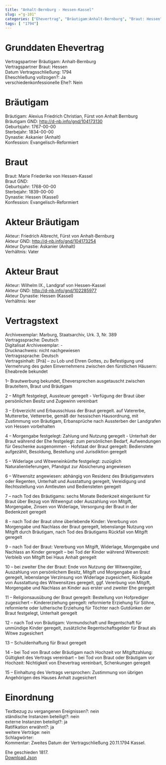 ```yaml
---
title: "Anhalt-Bernburg - Hessen-Kassel"
slug: ="g-101"
categories: ["Ehevertrag", "Bräutigam:Anhalt-Bernburg", "Braut: Hessen", "Eheschließung vollzogen?:Ja", "verschiedenkonfessionelle Ehe?:Nein", "Dynastie Bräutigam:Askanier (Anhalt)", "Akteur Bräutigam:Friedrich Albrecht, Fürst von Anhalt-Bernburg", "Akteur Braut:Wilhelm IX., Landgraf von Hessen-Kassel", "Textbezug?:nein", "Ständisch?:nein", "Ratifikation?:ja", "Sonstiges?:nein", "Bräutigam:Anhalt-Bernburg", "Braut: Hessen"]
tags: [ "1794"]
---
```

<!--more-->

# Grunddaten Ehevertrag

Vertragspartner Bräutigam: Anhalt-Bernburg<br>
Vertragspartner Braut: Hessen<br>
Datum Vertragsschließung: 1794<br>
Eheschließung vollzogen?: Ja<br>
verschiedenkonfessionelle Ehe?: Nein<br>
# Bräutigam

Bräutigam: Alexius Friedrich Christian, Fürst von Anhalt Bernburg<br>
Bräutigam GND: http://d-nb.info/gnd/104173130<br>
Geburtsjahr: 1767-00-00<br>
Sterbejahr: 1834-00-00<br>
Dynastie: Askanier (Anhalt)<br>
Konfession: Evangelisch-Reformiert<br>
# Braut

Braut: Marie Friederike von Hessen-Kassel<br>
Braut GND: <br>
Geburtsjahr: 1768-00-00<br>
Sterbejahr: 1839-00-00<br>
Dynastie: Hessen (Kassel)<br>
Konfession: Evangelisch-Reformiert<br>
# Akteur Bräutigam

Akteur: Friedrich Albrecht, Fürst von Anhalt-Bernburg<br>
Akteur GND: http://d-nb.info/gnd/104173254<br>
Akteur Dynastie: Askanier (Anhalt)<br>
Verhältnis: Vater<br>
# Akteur Braut

Akteur: Wilhelm IX., Landgraf von Hessen-Kassel<br>
Akteur GND: http://d-nb.info/gnd/102285977<br>
Akteur Dynastie: Hessen (Kassel)<br>
Verhältnis: leer<br>
# Vertragstext

Archivexemplar: Marburg, Staatsarchiv, Urk. 3, Nr. 389<br>
Vertragssprache: Deutsch<br>
Digitalisat Archivexemplar: -<br>
Drucknachweis: nicht nachgewiesen<br>
Vertragssprache: Deutsch<br>
Vertragsinhalt: [Prä] – zu Lob und Ehren Gottes, zu Befestigung und Vermehrung des guten Einvernehmens zwischen den fürstlichen Häusern: Eheabrede bekundet

1– Brautwerbung bekundet, Eheversprechen ausgetauscht zwischen Brauteltern, Braut und Bräutigam

2 – Mitgift festgelegt, Aussteuer geregelt - Verfügung der Braut über persönlichen Besitz und Zugewinn vereinbart

3 – Erbverzicht und Erbausschluss der Braut geregelt. auf Vatererbe, Muttererbe, Vettererbe, gemäß der hessischen Hausordnung, mit Zustimmung von Bräutigam, Erbansprüche nach Aussterben der Landgrafen von Hessen vorbehalten

4 – Morgengabe festgelegt: Zahlung und Nutzung geregelt - Unterhalt der Braut während der Ehe festgelegt: zum persönlichen Bedarf, Aufwendungen für Geschenke ausgenommen - Hofstaat der Braut geregelt: Bedienstete aufgezählt, Besoldung, Bestellung und Jurisdiktion geregelt

5 – Widerlage und Witweneinkünfte festgelegt: zuzüglich Naturalienlieferungen, Pfandgut zur Absicherung angewiesen

6 – Witwensitz angewiesen: abhängig von Residenz des Bräutigamvaters oder Regenten, Unterhalt und Ausstattung geregelt, Vereidigung und Rechtsstellung von Amtleuten und Bediensteten geregelt

7 – nach Tod des Bräutigams: sechs Monate Bedenkzeit eingeräumt für Braut über Bezug von Witwengut oder Auszahlung von Mitgift, Morgengabe, Zinsen von Widerlage, Versorgung der Braut in der Bedenkzeit geregelt

8 – nach Tod der Braut ohne überlebende Kinder: Vererbung von Morgengabe und Nachlass der Braut geregelt, lebenslange Nutzung von Mitgift durch Bräutigam, nach Tod des Bräutigams Rückfall von Mitgift geregelt

9 – nach Tod der Braut: Vererbung von Mitgift, Widerlage, Morgengabe und Nachlass an Kinder geregelt – bei Tod der Kinder während Witwenzeit: Verbleib von Mitgift bei Haus Anhalt geregelt

10 –  bei zweiter Ehe der Braut: Ende von Nutzung der Witwengüter, Auszahlung von persönlichem Besitz, Mitgift und Morgengabe an Braut geregelt, lebenslange Verzinsung von Widerlage zugesichert, Rückgabe von Ausstattung des Witwensitzes geregelt, ggf. Vererbung von Mitgift, Morgengabe und Nachlass an Kinder aus erster und zweiter Ehe geregelt

11 – Religionsausübung der Braut geregelt: Bestellung von Hofprediger zugesichert – Kindererziehung geregelt: reformierte Erziehung für Söhne, reformierte oder lutherische Erziehung für Töchter nach Gutdünken der Braut festgelegt, Unterhalt geregelt

12 – nach Tod von Bräutigam: Vormundschaft und Regentschaft für unmündige Kinder geregelt, zusätzliche Regentschaftsgelder für Braut als Witwe zugesichert

13 – Schuldenhaftung für Braut geregelt

14 – bei Tod von Braut oder Bräutigam nach Hochzeit vor Mitgiftzahlung: Gültigkeit des Vertrags vereinbart – bei Tod von Braut oder Bräutigam vor Hochzeit: Nichtigkeit von Ehevertrag vereinbart, Schenkungen geregelt

15 – Einhaltung des Vertrags versprochen: Zustimmung von übrigen Angehörigen des Hauses Anhalt zugesichert
<br>
# Einordnung

Textbezug zu vergangenen Ereignissen?: nein<br>
ständische Instanzen beteiligt?: nein<br>
externe Instanzen beteiligt?: ja<br>
Ratifikation erwähnt?: ja<br>
weitere Verträge: nein<br>
Schlagwörter: <br>
Kommentar: Zweites Datum der Vertragschließung 20.11.1794 Kassel.

Ehe geschieden 1817.<br>
[Download Json](/vertraege/vertrag-101.json)